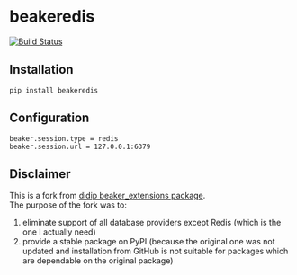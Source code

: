 # beakeredis
[![Build Status](https://travis-ci.org/aspyatkin/gang.svg?branch=master)](https://travis-ci.org/aspyatkin/gang)
## Installation
`pip install beakeredis`
## Configuration
```
beaker.session.type = redis
beaker.session.url = 127.0.0.1:6379
```
## Disclaimer
This is a fork from [didip beaker_extensions package](https://github.com/didip/beaker_extensions).  
The purpose of the fork was to:  
1. eliminate support of all database providers except Redis (which is the one I actually need)  
2. provide a stable package on PyPI (because the original one was not updated and installation from GitHub is not suitable for packages which are dependable on the original package)
